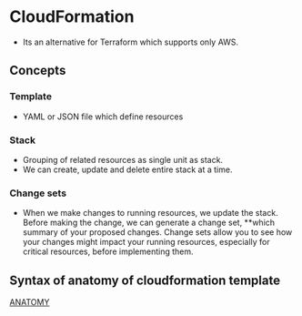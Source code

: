 # CloudFormation

- Its an alternative for Terraform which supports only AWS.

## Concepts

### Template

- YAML or JSON file which define resources

### Stack

- Grouping of related resources as single unit as stack.
- We can create, update and delete entire stack at a time.

### Change sets

- When we make changes to running resources, we update the stack. Before making the change, we can generate a change set, **which summary of your proposed changes. Change sets allow you to see how your changes might impact your running resources, especially for critical resources, before implementing them.

## Syntax of anatomy of cloudformation template

[ANATOMY](https://docs.aws.amazon.com/AWSCloudFormation/latest/UserGuide/template-anatomy.html)